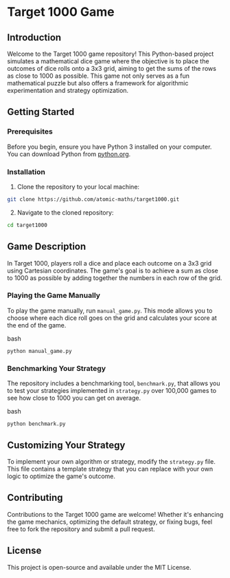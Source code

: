 # Target 1000 Game

## Introduction

Welcome to the Target 1000 game repository! This Python-based project simulates a mathematical dice game where the objective is to place the outcomes of dice rolls onto a 3x3 grid, aiming to get the sums of the rows as close to 1000 as possible. This game not only serves as a fun mathematical puzzle but also offers a framework for algorithmic experimentation and strategy optimization.

## Getting Started

### Prerequisites

Before you begin, ensure you have Python 3 installed on your computer. You can download Python from [python.org](https://www.python.org/downloads/).

### Installation

1.  Clone the repository to your local machine:

```bash
git clone https://github.com/atomic-maths/target1000.git
```

2.  Navigate to the cloned repository:

```bash
cd target1000
```

## Game Description

In Target 1000, players roll a dice and place each outcome on a 3x3 grid using Cartesian coordinates. The game's goal is to achieve a sum as close to 1000 as possible by adding together the numbers in each row of the grid.


### Playing the Game Manually

To play the game manually, run `manual_game.py`. This mode allows you to choose where each dice roll goes on the grid and calculates your score at the end of the game.

bash

`python manual_game.py` 

### Benchmarking Your Strategy

The repository includes a benchmarking tool, `benchmark.py`, that allows you to test your strategies implemented in `strategy.py` over 100,000 games to see how close to 1000 you can get on average.

bash

`python benchmark.py` 

## Customizing Your Strategy

To implement your own algorithm or strategy, modify the `strategy.py` file. This file contains a template strategy that you can replace with your own logic to optimize the game's outcome.

## Contributing

Contributions to the Target 1000 game are welcome! Whether it's enhancing the game mechanics, optimizing the default strategy, or fixing bugs, feel free to fork the repository and submit a pull request.

## License

This project is open-source and available under the MIT License.
